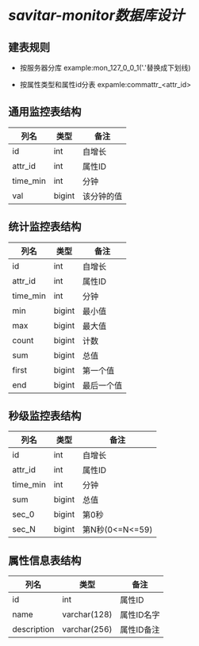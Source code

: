 # ***savitar-monitor数据库设计***

## 建表规则
* 按服务器分库
example:mon_127_0_0_1('.'替换成下划线)

* 按属性类型和属性id分表
expamle:commattr_<attr_id>

## 通用监控表结构
|列名|类型|备注|
|----|----|----|
|id|int|自增长|
|attr_id|int|属性ID|
|time_min|int|分钟|
|val|bigint|该分钟的值|
## 统计监控表结构
|列名|类型|备注|
|----|----|----|
|id|int|自增长|
|attr_id|int|属性ID|
|time_min|int|分钟|
|min|bigint|最小值|
|max|bigint|最大值|
|count|bigint|计数|
|sum|bigint|总值|
|first|bigint|第一个值|
|end|bigint|最后一个值|
## 秒级监控表结构
|列名|类型|备注|
|----|----|----|
|id|int|自增长|
|attr_id|int|属性ID|
|time_min|int|分钟|
|sum|bigint|总值|
|sec_0|bigint|第0秒|
|sec_N|bigint|第N秒(0<=N<=59)|
## 属性信息表结构
|列名|类型|备注|
|----|----|----|
|id|int|属性ID|
|name|varchar(128)|属性ID名字|
|description|varchar(256)|属性ID备注|
